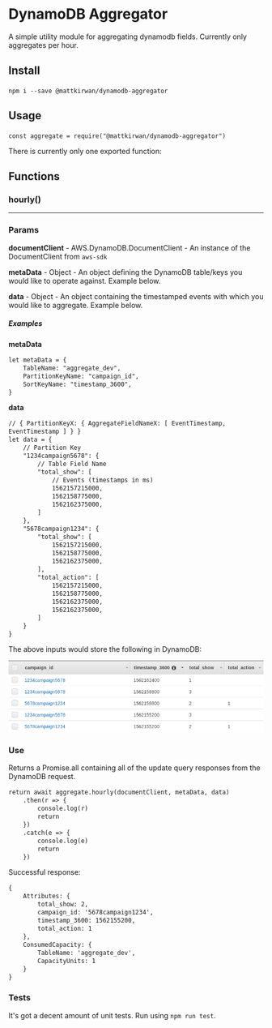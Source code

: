 # DynamoDB Aggregator

A simple utility module for aggregating dynamodb fields. Currently only aggregates per hour.

## Install

`npm i --save @mattkirwan/dynamodb-aggregator`

## Usage

`const aggregate = require("@mattkirwan/dynamodb-aggregator")`

There is currently only one exported function:

## Functions

### hourly()
---
### Params

**documentClient** - AWS.DynamoDB.DocumentClient - An instance of the DocumentClient from `aws-sdk`

**metaData** - Object - An object defining the DynamoDB table/keys you would like to operate against. Example below.

**data** - Object - An object containing the timestamped events with which you would like to aggregate. Example below.

##### Examples

**metaData**

```
let metaData = {
    TableName: "aggregate_dev",
    PartitionKeyName: "campaign_id",
    SortKeyName: "timestamp_3600",
}
```

**data**

```
// { PartitionKeyX: { AggregateFieldNameX: [ EventTimestamp, EventTimestamp ] } }
let data = {
    // Partition Key
    "1234campaign5678": {
        // Table Field Name
        "total_show": [
            // Events (timestamps in ms)
            1562157215000,
            1562158775000,
            1562162375000,
        ]
    },
    "5678campaign1234": {
        "total_show": [
            1562157215000,
            1562158775000,
            1562162375000,
        ],
        "total_action": [
            1562157215000,
            1562158775000,
            1562162375000,
            1562162375000,
        ]            
    }
}
```

The above inputs would store the following in DynamoDB:

![A screenshot of how dynamodb-aggregator would store the example input](https://raw.githubusercontent.com/mattkirwan/dynamodb-aggregator/master/DynamoDB-ExampleOutput.png)

### Use

Returns a Promise.all containing all of the update query responses from the DynamoDB request.

```
return await aggregate.hourly(documentClient, metaData, data)
    .then(r => {
        console.log(r)
        return
    })
    .catch(e => {
        console.log(e)
        return
    })
```

Successful response:
```
{  
    Attributes: {
        total_show: 2,
        campaign_id: '5678campaign1234',
        timestamp_3600: 1562155200,
        total_action: 1
    },
    ConsumedCapacity: {
        TableName: 'aggregate_dev',
        CapacityUnits: 1
    }
}
```

### Tests

It's got a decent amount of unit tests. Run using `npm run test`.